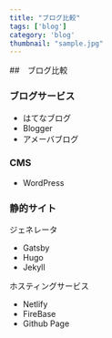 ```yaml
---
title: "ブログ比較"
tags: ['blog']
category: 'blog'
thumbnail: "sample.jpg"
---
```


##　ブログ比較

### ブログサービス
- はてなブログ
- Blogger
- アメーバブログ

### CMS
- WordPress

### 静的サイト
ジェネレータ
- Gatsby
- Hugo
- Jekyll

ホスティングサービス
- Netlify
- FireBase
- Github Page